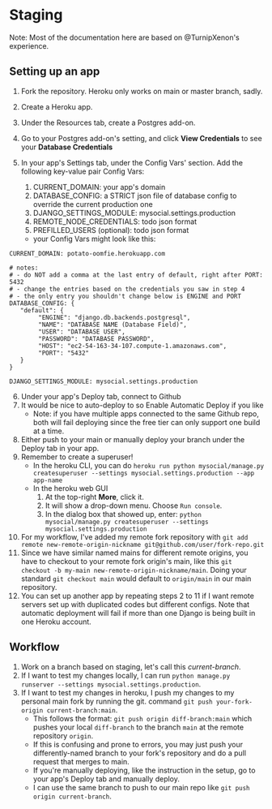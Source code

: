 # Staging

Note: Most of the documentation here are based on @TurnipXenon's experience.

## Setting up an app

1. Fork the repository. Heroku only works on main or master branch, sadly.
2. Create a Heroku app.
3. Under the Resources tab, create a Postgres add-on.
4. Go to your Postgres add-on's setting, and click **View Credentials** to see your **Database Credentials**
5. In your app's Settings tab, under the Config Vars' section. Add the following key-value pair Config Vars:
    1. CURRENT_DOMAIN: your app's domain
    2. DATABASE_CONFIG: a STRICT json file of database config to override the current production one
    3. DJANGO_SETTINGS_MODULE: mysocial.settings.production
    4. REMOTE_NODE_CREDENTIALS: todo json format
    5. PREFILLED_USERS (optional): todo json format

    - your Config Vars might look like this:

```
CURRENT_DOMAIN: potato-oomfie.herokuapp.com

# notes:
# - do NOT add a comma at the last entry of default, right after PORT: 5432
# - change the entries based on the credentials you saw in step 4
# - the only entry you shouldn't change below is ENGINE and PORT
DATABASE_CONFIG: {
   "default": {
        "ENGINE": "django.db.backends.postgresql",
        "NAME": "DATABASE NAME (Database Field)",
        "USER": "DATABASE USER",
        "PASSWORD": "DATABASE PASSWORD",
        "HOST": "ec2-54-163-34-107.compute-1.amazonaws.com",
        "PORT": "5432"
   }
}

DJANGO_SETTINGS_MODULE: mysocial.settings.production
```

6. Under your app's Deploy tab, connect to Github
7. It would be nice to auto-deploy to so Enable Automatic Deploy if you like
    - Note: if you have multiple apps connected to the same Github repo, both will fail deploying since the free tier
      can only support one build at a time.
8. Either push to your main or manually deploy your branch under the Deploy tab in your app.
9. Remember to create a superuser!
    - In the heroku CLI, you can
      do `heroku run python mysocial/manage.py createsuperuser --settings mysocial.settings.production --app app-name`
    - In the heroku web GUI
        1. At the top-right **More**, click it.
        2. It will show a drop-down menu. Choose `Run console`.
        3. In the dialog box that showed up,
           enter: `python mysocial/manage.py createsuperuser --settings mysocial.settings.production`
10. For my workflow, I've added my remote fork repository
    with `git add remote new-remote-origin-nickname git@github.com/user/fork-repo.git`
11. Since we have similar named mains for different remote origins, you have to checkout to your remote fork origin's
    main, like this `git checkout -b my-main new-remote-origin-nickname/main`. Doing your standard `git checkout main`
    would default to `origin/main` in our main repository.
12. You can set up another app by repeating steps 2 to 11 if I want remote servers set up with duplicated codes but
    different configs. Note that automatic deployment will fail if more than one Django is being built in one Heroku
    account.

## Workflow

1. Work on a branch based on staging, let's call this *current-branch*.
2. If I want to test my changes locally, I can run `python manage.py runserver --settings mysocial.settings.production`.
3. If I want to test my changes in heroku, I push my changes to my personal main fork by running the git.
   command `git push your-fork-origin current-branch:main`.
    - This follows the format: `git push origin diff-branch:main` which pushes your local `diff-branch` to the
      branch `main` at the remote repository `origin`.
    - If this is confusing and prone to errors, you may just push your differently-named branch to your fork's
      repository and do a pull request that merges to main.
    - If you're manually deploying, like the instruction in the setup, go to your app's Deploy tab and manually deploy.
    - I can use the same branch to push to our main repo like `git push origin current-branch`.
